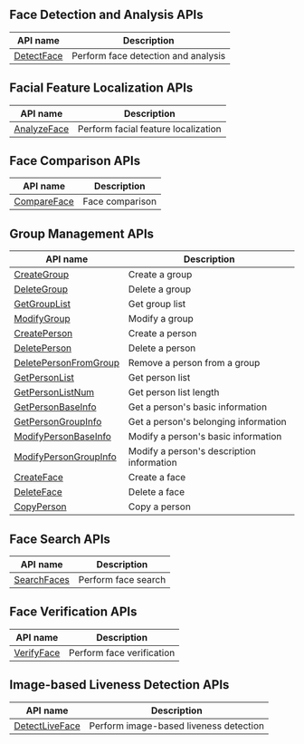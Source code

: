## Face Detection and Analysis APIs

| API name | Description |
|---------|---------|
| [DetectFace](/document/api/867/32800) | Perform face detection and analysis |

## Facial Feature Localization APIs

| API name | Description |
|---------|---------|
| [AnalyzeFace](/document/api/867/32779) | Perform facial feature localization |

## Face Comparison APIs

| API name | Description |
|---------|---------|
| [CompareFace](/document/api/867/32802) | Face comparison |

## Group Management APIs

| API name | Description |
|---------|---------|
| [CreateGroup](/document/api/867/32794) | Create a group |
| [DeleteGroup](/document/api/867/32791) | Delete a group |
| [GetGroupList](/document/api/867/32788) | Get group list |
| [ModifyGroup](/document/api/867/32783) | Modify a group |
| [CreatePerson](/document/api/867/32793) | Create a person |
| [DeletePerson](/document/api/867/32790) | Delete a person |
| [DeletePersonFromGroup](/document/api/867/32789) | Remove a person from a group |
| [GetPersonList](/document/api/867/32785) | Get person list |
| [GetPersonListNum](/document/api/867/32784) | Get person list length |
| [GetPersonBaseInfo](/document/api/867/32787) | Get a person's basic information |
| [GetPersonGroupInfo](/document/api/867/32786) | Get a person's belonging information |
| [ModifyPersonBaseInfo](/document/api/867/32782) | Modify a person's basic information |
| [ModifyPersonGroupInfo](/document/api/867/32781) | Modify a person's description information |
| [CreateFace](/document/api/867/32795) | Create a face |
| [DeleteFace](/document/api/867/32792) | Delete a face |
| [CopyPerson](/document/api/867/32796) | Copy a person |

## Face Search APIs

| API name | Description |
|---------|---------|
| [SearchFaces](/document/api/867/32798) | Perform face search |

## Face Verification APIs

| API name | Description |
|---------|---------|
| [VerifyFace](/document/api/867/32806) | Perform face verification |

## Image-based Liveness Detection APIs

| API name | Description |
|---------|---------|
| [DetectLiveFace](/document/api/867/32804) | Perform image-based liveness detection |


